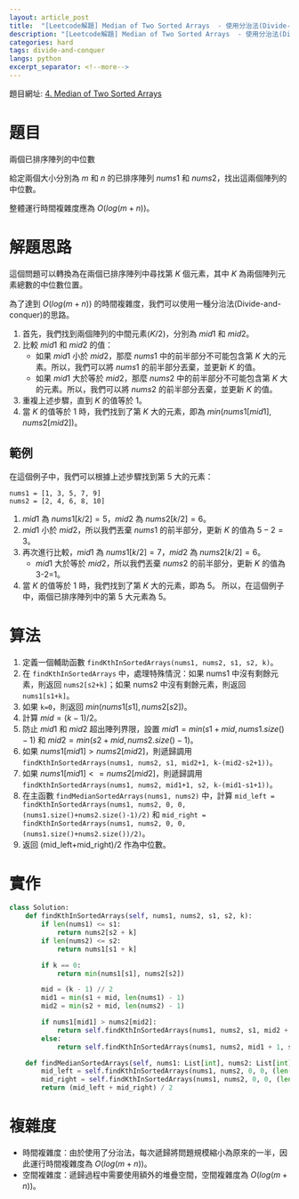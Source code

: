 ```yaml
---
layout: article_post
title:  "[Leetcode解題] Median of Two Sorted Arrays  - 使用分治法(Divide-and-conquer)算法"
description: "[Leetcode解題] Median of Two Sorted Arrays  - 使用分治法(Divide-and-conquer)算法"
categories: hard
tags: divide-and-conquer
langs: python
excerpt_separator: <!--more-->
---
```


<!--more-->

題目網址: [4. Median of Two Sorted Arrays](https://leetcode.com/problems/median-of-two-sorted-arrays/)

# 題目
兩個已排序陣列的中位數

給定兩個大小分別為 $m$ 和 $n$ 的已排序陣列 $nums1$ 和 $nums2$，找出這兩個陣列的中位數。

整體運行時間複雜度應為 $O(log(m+n))$。

# 解題思路

這個問題可以轉換為在兩個已排序陣列中尋找第 $K$ 個元素，其中 $K$ 為兩個陣列元素總數的中位數位置。

為了達到 $O(log(m+n))$ 的時間複雜度，我們可以使用一種分治法(Divide-and-conquer)的思路。


1. 首先，我們找到兩個陣列的中間元素($K/2$)，分別為 $mid1$ 和 $mid2$。
2. 比較 $mid1$ 和 $mid2$ 的值：
    - 如果 $mid1$ 小於 $mid2$，那麼 $nums1$ 中的前半部分不可能包含第 $K$ 大的元素。所以，我們可以將 $nums1$ 的前半部分丟棄，並更新 $K$ 的值。
    - 如果 $mid1$ 大於等於 $mid2$，那麼 $nums2$ 中的前半部分不可能包含第 $K$ 大的元素。所以，我們可以將 $nums2$ 的前半部分丟棄，並更新 $K$ 的值。
3. 重複上述步驟，直到 $K$ 的值等於 $1$。
4. 當 $K$ 的值等於 $1$ 時，我們找到了第 $K$ 大的元素，即為 $min(nums1[mid1], nums2[mid2])$。


## 範例
在這個例子中，我們可以根據上述步驟找到第 5 大的元素：
```
nums1 = [1, 3, 5, 7, 9]
nums2 = [2, 4, 6, 8, 10]
```

1. $mid1$ 為 $nums1[k/2] = 5$，$mid2$ 為 $nums2[k/2] = 6$。
2. $mid1$ 小於 $mid2$，所以我們丟棄 $nums1$ 的前半部分，更新 $K$ 的值為 $5-2=3$。
3. 再次進行比較，$mid1$ 為 $nums1[k/2] = 7$，$mid2$ 為 $nums2[k/2] = 6$。
    - $mid1$ 大於等於 $mid2$，所以我們丟棄 $nums2$ 的前半部分，更新 $K$ 的值為 3-2=1。
4. 當 $K$ 的值等於 $1$ 時，我們找到了第 $K$ 大的元素，即為 $5$。
所以，在這個例子中，兩個已排序陣列中的第 $5$ 大元素為 $5$。


# 算法
1. 定義一個輔助函數 `findKthInSortedArrays(nums1, nums2, s1, s2, k)`。
2. 在 `findKthInSortedArrays` 中，處理特殊情況：如果 nums1 中沒有剩餘元素，則返回 `nums2[s2+k]`；如果 nums2 中沒有剩餘元素，則返回 `nums1[s1+k]`。
3. 如果 `k=0`，則返回 $min(nums1[s1], nums2[s2])$。
4. 計算 $mid = (k-1)/2$。
5. 防止 $mid1$ 和 $mid2$ 超出陣列界限，設置 $mid1 = min(s1+mid, nums1.size()-1)$ 和 $mid2 = min(s2+mid, nums2.size()-1)$。
6. 如果 $nums1[mid1] > nums2[mid2]$，則遞歸調用 `findKthInSortedArrays(nums1, nums2, s1, mid2+1, k-(mid2-s2+1))`。
7. 如果 $nums1[mid1] <= nums2[mid2]$，則遞歸調用 `findKthInSortedArrays(nums1, nums2, mid1+1, s2, k-(mid1-s1+1))`。
8. 在主函數 `findMedianSortedArrays(nums1, nums2)` 中，計算 `mid_left = findKthInSortedArrays(nums1, nums2, 0, 0, (nums1.size()+nums2.size()-1)/2)` 和 `mid_right = findKthInSortedArrays(nums1, nums2, 0, 0, (nums1.size()+nums2.size())/2)`。
9. 返回 (mid_left+mid_right)/2 作為中位數。


# 實作
```python
class Solution:
    def findKthInSortedArrays(self, nums1, nums2, s1, s2, k):
        if len(nums1) <= s1:
            return nums2[s2 + k]
        if len(nums2) <= s2:
            return nums1[s1 + k]

        if k == 0:
            return min(nums1[s1], nums2[s2])

        mid = (k - 1) // 2
        mid1 = min(s1 + mid, len(nums1) - 1)
        mid2 = min(s2 + mid, len(nums2) - 1)

        if nums1[mid1] > nums2[mid2]:
            return self.findKthInSortedArrays(nums1, nums2, s1, mid2 + 1, k - (mid2 - s2 + 1))
        else:
            return self.findKthInSortedArrays(nums1, nums2, mid1 + 1, s2, k - (mid1 - s1 + 1))

    def findMedianSortedArrays(self, nums1: List[int], nums2: List[int]) -> float:
        mid_left = self.findKthInSortedArrays(nums1, nums2, 0, 0, (len(nums1) + len(nums2) - 1) // 2)
        mid_right = self.findKthInSortedArrays(nums1, nums2, 0, 0, (len(nums1) + len(nums2)) // 2)
        return (mid_left + mid_right) / 2


```
# 複雜度
* 時間複雜度：由於使用了分治法，每次遞歸將問題規模縮小為原來的一半，因此運行時間複雜度為 $O(log(m+n))$。
* 空間複雜度：遞歸過程中需要使用額外的堆疊空間，空間複雜度為 $O(log(m+n))$。